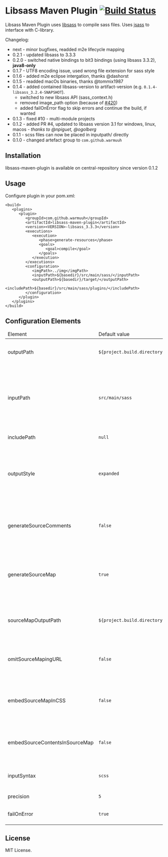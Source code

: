Libsass Maven Plugin [![Build Status](https://travis-ci.org/warmuuh/libsass-maven-plugin.svg?branch=master)](https://travis-ci.org/warmuuh/libsass-maven-plugin)
==========

Libsass Maven Plugin uses [libsass](http://github.com/hcatlin/libsass) to compile sass files.
Uses [jsass](https://github.com/bit3/jsass) to interface with C-library.

Changelog:
* next  - minor bugfixes, readded m2e lifecycle mapping 
* 0.2.1 - updated libsass to 3.3.3
* 0.2.0 - switched native bindings to bit3 bindings (using libsass 3.3.2), **java8-only**
* 0.1.7 - UTF8 encoding issue, used wrong file extension for sass style
* 0.1.6 - added m2e eclipse intergation, thanks @dashorst
* 0.1.5 - readded macOs binaries, thanks @tommix1987
* 0.1.4 - added contained libsass-version to artifact-version (e.g. `0.1.4-libsass_3.2.4-SNAPSHOT`). 
  * switched to new libsass API (sass_context.h)
  * removed image_path option (because of [#420](https://github.com/sass/libsass/issues/420))
  * added failOnError flag to skip errors and continue the build, if wanted
* 0.1.3 - fixed #10 - multi-module projects
* 0.1.2 - added PR #4, updated to libsass version 3.1 for windows, linux, macos - *thanks to @npiguet, @ogolberg*
* 0.1.1 - scss files can now be placed in inputpath/ directly
* 0.1.0 - changed artefact group to `com.github.warmuuh`

Installation
-----
libsass-maven-plugin is available on central-repository since version 0.1.2

Usage
-----
Configure plugin in your pom.xml:

```
<build>
   <plugins>
      <plugin>
         <groupId>com.github.warmuuh</groupId>
         <artifactId>libsass-maven-plugin</artifactId>
         <version><VERSION>-libsass_3.3.3</version>
         <executions>
            <execution>
               <phase>generate-resources</phase>
               <goals>
                  <goal>compile</goal>
               </goals>
            </execution>
         </executions>
         <configuration>
            <imgPath>../img</imgPath>
            <inputPath>${basedir}/src/main/sass/</inputPath>
            <outputPath>${basedir}/target/</outputPath>
            <includePath>${basedir}/src/main/sass/plugins/</includePath>
         </configuration>
      </plugin>
   </plugins>
</build>
```

Configuration Elements
----------------------

<table>
  <thead>
    <tr>
       <td>Element</td>
       <td>Default value</td>
       <td>Documentation</td>
    </tr>
  </thead>
  <tbody>
    <tr>
      <td>outputPath</td>
      <td><code>${project.build.directory}</code></td>
      <td>The directory in which the compiled CSS files will be placed.</td>
    </tr>
    <tr>
      <td>inputPath</td>
      <td><code>src/main/sass</code></td>
      <td>
        The directory from which the source <code>.scss</code> files will be read. This directory will be
        traversed recursively, and all <code>.scss</code> files found in this directory or subdirectories
        will be compiled.
      </td>
    </tr>
    <tr>
      <td>includePath</td>
      <td><code>null</code></td>
      <td>Additional include path, ';'-separated</td>
    </tr>
    <tr>
      <td>outputStyle</td>
      <td><code>expanded</code></td>
      <td>
         Output style for the generlookated css code. One of <code>nested</code>, <code>expanded</code>,
         <code>compact</code>, <code>compressed</code>. Note that as of libsass 3.1, <code>expanded</code>
         and <code>compact</code> result in the same output as <code>nested</code>.
      </td>
    </tr>
    <tr>
      <td>generateSourceComments</td>
      <td><code>false</code></td>
      <td>
         Emit comments in the compiled CSS indicating the corresponding source line. The default
         value is <code>false</code>.
      </td>
    </tr>
    <tr>
      <td>generateSourceMap</td>
      <td><code>true</code></td>
      <td>
        Generate source map files. The generated source map files will be placed in the directory
        specified by <code>sourceMapOutputPath</code>.
      </td>
    </tr>
    <tr>
      <td>sourceMapOutputPath</td>
      <td><code>${project.build.directory}</code></td>
      <td>
        The directory in which the source map files that correspond to the compiled CSS will be placed
      </td>
    </tr>
    <tr>
      <td>omitSourceMapingURL</td>
      <td><code>false</code></td>
      <td>
        Prevents the generation of the <code>sourceMappingURL</code> special comment as the last
        line of the compiled CSS.
      </td>
    </tr>
    <tr>
      <td>embedSourceMapInCSS</td>
      <td><code>false</code></td>
      <td>
        Embeds the whole source map data directly into the compiled CSS file by transforming
        <code>sourceMappingURL</code> into a data URI.
      </td>
    </tr>
    <tr>
      <td>embedSourceContentsInSourceMap</td>
      <td><code>false</code></td>
      <td>
       Embeds the contents of the source <code>.scss</code> files in the source map file instead of the
       paths to those files
      </td>
    </tr>
    <tr>
      <td>inputSyntax</td>
      <td><code>scss</code></td>
      <td>
       Switches the input syntax used by the files to either <code>sass</code> or <code>scss</code>.
      </td>
    </tr>
    <tr>
      <td>precision</td>
      <td><code>5</code></td>
      <td>
       Precision for fractional numbers
      </td>
    </tr>
     <tr>
      <td>failOnError</td>
      <td><code>true</code></td>
      <td>
       should fail the build in case of compilation errors.
      </td>
    </tr>
  </tbody>
</table>


License
-------

MIT License.
